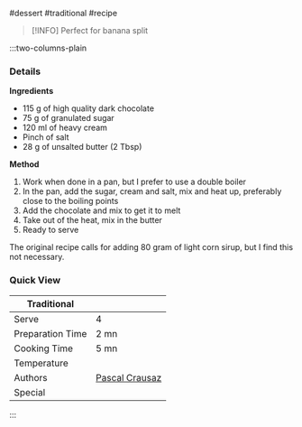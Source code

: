 #dessert #traditional #recipe

> [!INFO]
> Perfect for banana split

:::two-columns-plain

### Details
**Ingredients**

- 115 g of high quality dark chocolate
- 75 g of granulated sugar
- 120 ml of heavy cream
- Pinch of salt
- 28 g of unsalted butter (2 Tbsp)


**Method**

1. Work when done in a pan, but I prefer to use a double boiler
2. In the pan, add the sugar, cream and salt, mix and heat up, preferably close to the boiling points
3. Add the chocolate and mix to get it to melt
4. Take out of the heat, mix in the butter
5. Ready to serve

  

The original recipe calls for adding 80 gram of light corn sirup, but I find this not necessary.



### Quick View
| Traditional      |                                                |
| ---------------- | ---------------------------------------------- |
| Serve            | 4                                              |
| Preparation Time | 2 mn                                           |
| Cooking Time     | 5 mn                                           |
| Temperature      |                                                |
| Authors          | [Pascal Crausaz](mailto:pascal@askpascal.com)  |
| Special          |                                                |

:::

